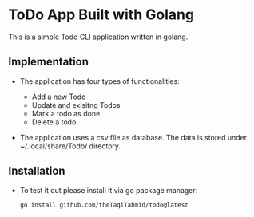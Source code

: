 # ToDo App Built with Golang

This is a simple Todo CLI application written in golang.

## Implementation

  - The application has four types of functionalities:
    - Add a new Todo
    - Update and exisitng Todos
    - Mark a todo as done
    - Delete a todo

  - The application uses a *csv* file as database. The data is stored under
    ~/.local/share/Todo/ directory.

## Installation
 - To test it out please install it via go package manager:
    ```
    go install github.com/theTaqiTahmid/todo@latest
    ```
